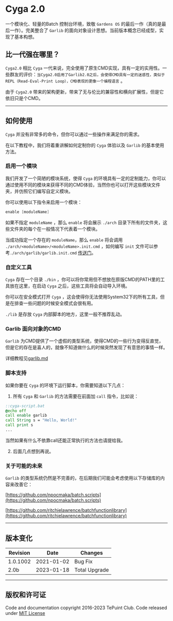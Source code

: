 # Cyga 2.0

一个模块化、轻量的Batch 控制台环境，致敬 `Gardens OS` 的最后一作（真的是最后一作）。完美整合了 `Garlib` 的面向对象设计思想。当前版本概念已经成型，实现了基本构想。

## 比一代强在哪里？

`Cyga2.0` 相比 `Cyga` 一代来说，完全使用了原生CMD实现，具有一定的实用性。一些群友的评价：`当Cyga2.0启用了Garlib2.0之后，会使得CMD具有一定的迷惑性，类似于REPL（Read-Eval-Print Loop），CMD表现的更像一个编程语言` 。

由于 `Cyga2.0` 带来的架构更新，带来了无与伦比的兼容性和横向扩展性，但是它依旧只是个CMD。

-----

## 如何使用

`Cyga` 并没有非常多的命令，但你可以通过一些操作来满足你的需求。

在以下教程中，我们将着重讲解如何定制你的 `Cyga` 体验以及 `Garlib` 的基本使用方法。

### 启用一个模块

我们开发了一个简陋的模块系统，使得 `Cyga` 的环境具有一定的定制能力，你可以通过使用不同的模块来获得不同的CMD体验，当然你也可以打开这些模块文件夹，并仿照它们编写自定义模块。

你可以使用以下指令来启用一个模块：

```s
enable [moduleName]
```

如果不指定 `moduleName` ，那么 `enable` 将会展示 `./arch` 目录下所有的文件夹，这些文件夹的每个在一般情况下代表着一个模块。

当成功指定一个存在的 `moduleName`，那么 `enable` 将会调用 `./arch/<moduleName>/<moduleName>.init.cmd` ，如何编写 `init` 文件可以参考`./arch/garlib/garlib.init.cmd` [传送门](https://github.com/AyalaKaguya/Cyga/blob/main/arch/garlib/garlib.init.cmd)。

### 自定义工具

`Cyga` 存在一个目录 `./bin` ，你可以将你常用但不想放在原版CMD的PATH里的工具放在这里，在启动 `Cyga` 之后，这些工具将会自动导入环境。

你可以在安全模式打开 `Cyga` ，这会使得你无法使用System32下的所有工具，但是在排查一些问题的时候安全模式会很有用。

`./lib` 是存放 `Cyga` 内部脚本的地方，这里一般不推荐乱动。

### Garlib 面向对象的CMD

`Garlib` 为CMD提供了一个虚假的类型系统，使得CMD的一些行为变得反直觉，但是它的存在是喜人的，就像不知道做什么的时候突然发现了有意思的事情一样。

详细教程见[garlib.md](garlib.md)

### 脚本支持

如果你要在 `Cyga` 的环境下运行脚本，你需要知道以下几点：

1. 所有 `Cyga` 和 `Garlib` 的方法需要在前面加 `call` 指令，比如说：

```bat
::cyga-script.bat
@echo off
call enable garlib
call String s = "Hello, World!"
call print s
...
```

当然如果有什么不依靠call还能正常执行的方法也请提给我。

2. 后面几点想到再说。

### 关于可能的未来

`Garlib` 的类型系统仍然是不完善的，在后期我们可能会考虑使用以下存储库的内容来改善它：

[https://github.com/npocmaka/batch.scripts](https://github.com/npocmaka/batch.scripts)

[https://github.com/ritchielawrence/batchfunctionlibrary](https://github.com/ritchielawrence/batchfunctionlibrary)

-----

## 版本变化

Revision | Date | Changes
---|---|---
1.0.1002 | 2021-01-02 | Bug Fix
2.0b | 2023-01-18 | Total Upgrade

-----

## 版权和许可证

Code and documentation copyright 2016-2023 TePuint Club. Code released under [MIT License](https://github.com/AyalaKaguya/Cyga/blob/main/LICENSE)
